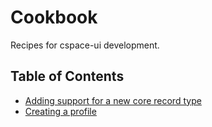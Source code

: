 # Cookbook

Recipes for cspace-ui development.

## Table of Contents

- [Adding support for a new core record type](NewRecordType.md)
- [Creating a profile](Cookbook/CreateProfile.md)
